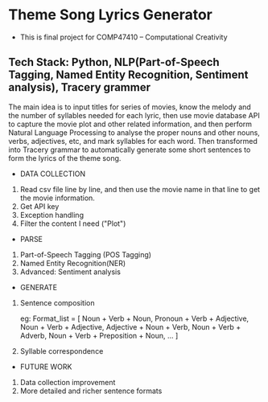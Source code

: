 # Theme Song Lyrics Generator
* This is final project for COMP47410 – Computational Creativity
## Tech Stack: Python, NLP(Part-of-Speech Tagging, Named Entity Recognition, Sentiment analysis), Tracery grammer
The main idea is to input titles for series of movies, know the melody and the number of syllables needed for each lyric, then use movie database API to capture the movie plot and other related information, and then perform Natural Language Processing to analyse the proper nouns and other nouns, verbs, adjectives, etc, and mark syllables for each word. Then transformed into Tracery grammar to automatically generate some short sentences to form the lyrics of the theme song.


* DATA COLLECTION
1. Read csv file line by line, and then use the movie name in that line to get the movie information.
2. Get API key
3. Exception handling
4. Filter the content I need ("Plot")
* PARSE
1. Part-of-Speech Tagging (POS Tagging)
2. Named Entity Recognition(NER)
3. Advanced: Sentiment analysis
* GENERATE
1. Sentence composition

   eg: Format_list = 
[
Noun + Verb + Noun, 
Pronoun + Verb + Adjective, 
Noun + Verb + Adjective, 
Adjective + Noun + Verb, 
Noun + Verb + Adverb, 
Noun + Verb + Preposition + Noun, 
…
]

3. Syllable correspondence
* FUTURE WORK
1. Data collection improvement
2. More detailed and richer sentence formats
